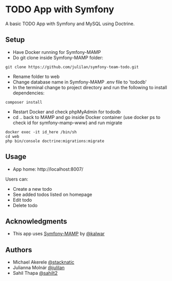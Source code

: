 # TODO App with Symfony

A basic TODO App with Symfony and MySQL using Doctrine.

## Setup

- Have Docker running for Symfony-MAMP
- Do git clone inside Symfony-MAMP folder:
```
git clone https://github.com/julilan/symfony-team-todo.git
```
- Rename folder to web
- Change database name in Symfony-MAMP .env file to 'tododb'
- In the terminal change to project directory and run the following to install dependencies:
```
composer install
```
- Restart Docker and check phpMyAdmin for tododb
- cd .. back to MAMP and go inside Docker container (use docker ps to check id for symfony-mamp-www) and run migrate
```
docker exec -it id_here /bin/sh
cd web
php bin/console doctrine:migrations:migrate
```
## Usage

- App home: http://localhost:8007/ 

Users can:
- Create a new todo
- See added todos listed on homepage
- Edit todo
- Delete todo

## Acknowledgments

- This app uses [Symfony-MAMP](https://github.com/kalwar/Symfony-MAMP) by [@kalwar](https://github.com/kalwar)

## Authors

- Michael Akerele [@stacknatic](https://github.com/stacknatic)
- Julianna Molnár [@julilan](https://github.com/julilan)
- Sahil Thapa [@sahilt2](https://github.com/sahilt2)
